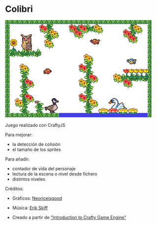 # Colibri #

![Colibri](assets/screenshot-v1.png)

Juego realizado con CraftyJS

Para mejorar:
- la detecci&oacute;n de colisi&oacute;n
- el tama&ntilde;o de los sprites

Para a&ntilde;adir:
- contador de vida del personaje
- lectura de la escena o nivel desde fichero
- distintos niveles

Cr&eacute;ditos:

- Gr&aacute;ficos: <a href="http://neoriceisgood.deviantart.com/gallery/" target="_blank">Neoriceisgood</a> 

- M&uacute;sica: <a href="http://ericskiff.com/music/ " target="_blank">Erik Skiff</a> 
- Creado a partir de <a href="http://buildnewgames.com/introduction-to-crafty/" target="_blank">"Introduction to Crafty Game Engine"</a>
			
